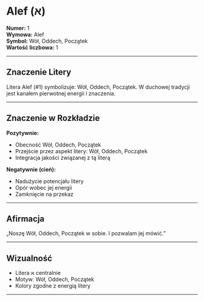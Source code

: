 
# Alef (א)

**Numer:** 1  
**Wymowa:** Alef  
**Symbol:** Wół, Oddech, Początek  
**Wartość liczbowa:** 1  

---

## Znaczenie Litery
Litera Alef (#1) symbolizuje: Wół, Oddech, Początek.
W duchowej tradycji jest kanałem pierwotnej energii i znaczenia.

---

## Znaczenie w Rozkładzie

**Pozytywnie:**  
- Obecność Wół, Oddech, Początek  
- Przejście przez aspekt litery: Wół, Oddech, Początek  
- Integracja jakości związanej z tą literą  

**Negatywnie (cień):**  
- Nadużycie potencjału litery  
- Opór wobec jej energii  
- Zamknięcie na przekaz  

---

## Afirmacja
„Noszę Wół, Oddech, Początek w sobie. I pozwalam jej mówić.”

---

## Wizualność
- Litera א centralnie  
- Motyw: Wół, Oddech, Początek  
- Kolory zgodne z energią litery

---
